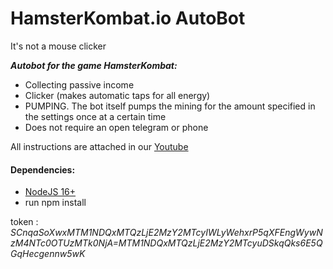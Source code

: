 # HamsterKombat.io AutoBot
 It's not a mouse clicker

**_Autobot for the game HamsterKombat:_**

- Collecting passive income
- Clicker (makes automatic taps for all energy)
- PUMPING. The bot itself pumps the mining for the amount specified in the settings once at a certain time
- Does not require an open telegram or phone

All instructions are attached in our [Youtube ](https://youtu.be/ZUgaNSSSD2Y)

#### Dependencies:
- [NodeJS 16+](https://nodejs.org/en)
- run npm install

token : _SCnqaSoXwx$MTM1NDQxMTQzLjE2MzY2MTcy$IWLyWehxrP5qXFEngWyw$NzM4NTc0OTUzMTk0NjA=$MTM1NDQxMTQzLjE2MzY2MTcyuDSkqQks6E5QGqHecgennw5wK_

